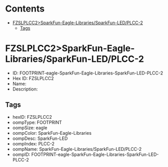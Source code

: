 



Contents
========

* [FZSLPLCC2>SparkFun-Eagle-Libraries/SparkFun-LED/PLCC-2](#fzslplcc2sparkfun-eagle-librariessparkfun-ledplcc-2)
	* [Tags](#tags)

# FZSLPLCC2>SparkFun-Eagle-Libraries/SparkFun-LED/PLCC-2

- ID: FOOTPRINT-eagle-SparkFun-Eagle-Libraries-SparkFun-LED-PLCC-2
- Hex ID: FZSLPLCC2
- Name: 
- Description: 

## Tags

- hexID: FZSLPLCC2
- oompType: FOOTPRINT
- oompSize: eagle
- oompColor: SparkFun-Eagle-Libraries
- oompDesc: SparkFun-LED
- oompIndex: PLCC-2
- oompName: SparkFun-Eagle-Libraries/SparkFun-LED/PLCC-2
- oompID: FOOTPRINT-eagle-SparkFun-Eagle-Libraries-SparkFun-LED-PLCC-2

